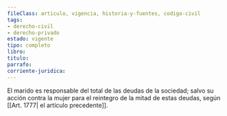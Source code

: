 ```yaml
---
fileClass: articulo, vigencia, historia-y-fuentes, codigo-civil
tags:
- derecho-civil
- derecho-privado
estado: vigente
tipo: completo
libro:
titulo:
parrafo:
corriente-juridica:
---
```

El marido es responsable del total de las deudas de la sociedad; salvo su acción contra la mujer para el reintegro de la mitad de estas deudas, según [[Art. 1777| el artículo precedente]].